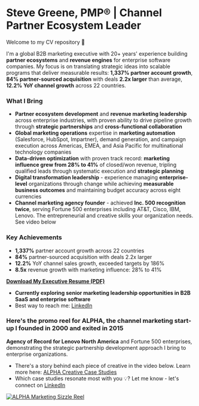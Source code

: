# Steve Greene, PMP® | Channel Partner Ecosystem Leader

Welcome to my CV repository 👋  

I'm a global B2B marketing executive with 20+ years' experience building **partner ecosystems** and **revenue engines** for enterprise software companies. My focus is on translating strategic ideas into scalable programs that deliver measurable results: **1,337% partner account growth**, **84% partner-sourced acquisition** with deals **2.2x larger** than average, **12.2% YoY channel growth** across 22 countries.

### What I Bring 
- **Partner ecosystem development** and **revenue marketing leadership** across enterprise industries, with proven ability to drive pipeline growth through **strategic partnerships** and **cross-functional collaboration**
- **Global marketing operations** expertise in **marketing automation** (Salesforce, HubSpot, Impartner), demand generation, and campaign execution across Americas, EMEA, and Asia Pacific for multinational technology companies  
- **Data-driven optimization** with proven track record: **marketing influence grew from 28% to 41%** of closed/won revenue, tripling qualified leads through systematic execution and **strategic planning**
- **Digital transformation leadership** - experience managing **enterprise-level** organizations through change while achieving **measurable business outcomes** and maintaining budget accuracy across eight currencies
- **Channel marketing agency founder** - achieved **Inc. 500 recognition twice**, serving Fortune 500 enterprises including AT&T, Cisco, IBM, Lenovo. The entrepreneurial and creative skills your organization needs. See video below

### Key Achievements
- **1,337%** partner account growth across 22 countries
- **84%** partner-sourced acquisition with deals 2.2x larger  
- **12.2%** YoY channel sales growth, exceeded targets by 186%
- **8.5x** revenue growth with marketing influence: 28% to 41%

**[Download My Executive Resume (PDF)](./Steve-Greene_Global-Channel-Partner-Marketing.pdf)**

- **Currently exploring senior marketing leadership opportunities in B2B SaaS and enterprise software**
- Best way to reach me: [LinkedIn](https://www.linkedin.com/in/stevegreene)

### Here's the promo reel for ALPHA, the channel marketing start-up I founded in 2000 and exited in 2015
**Agency of Record for Lenovo North America** and Fortune 500 enterprises, demonstrating the strategic partnership development approach I bring to enterprise organizations.

- There's a story behind each piece of creative in the video below. Learn more here: [ALPHA Creative Case Studies](https://drive.google.com/file/d/1OVkm7q24GpStjWue7R6WpQhlSE0YCQiZ/view?usp=sharing)
- Which case studies resonate most with you 💡? Let me know - let's connect on [LinkedIn](https://www.linkedin.com/in/stevegreene)

[![ALPHA Marketing Sizzle Reel](https://img.youtube.com/vi/A78Dprv7m3M/0.jpg)](https://youtu.be/A78Dprv7m3M)
